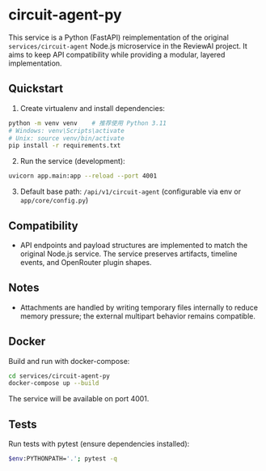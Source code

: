 # circuit-agent-py

This service is a Python (FastAPI) reimplementation of the original `services/circuit-agent` Node.js microservice in the ReviewAI project. It aims to keep API compatibility while providing a modular, layered implementation.

## Quickstart

1. Create virtualenv and install dependencies:

```bash
python -m venv venv    # 推荐使用 Python 3.11
# Windows: venv\Scripts\activate
# Unix: source venv/bin/activate
pip install -r requirements.txt
```

2. Run the service (development):

```bash
uvicorn app.main:app --reload --port 4001
```

3. Default base path: `/api/v1/circuit-agent` (configurable via env or `app/core/config.py`)

## Compatibility

- API endpoints and payload structures are implemented to match the original Node.js service. The service preserves artifacts, timeline events, and OpenRouter plugin shapes.

## Notes

- Attachments are handled by writing temporary files internally to reduce memory pressure; the external multipart behavior remains compatible.

## Docker

Build and run with docker-compose:

```bash
cd services/circuit-agent-py
docker-compose up --build
```

The service will be available on port 4001.

## Tests

Run tests with pytest (ensure dependencies installed):

```bash
$env:PYTHONPATH='.'; pytest -q
```
